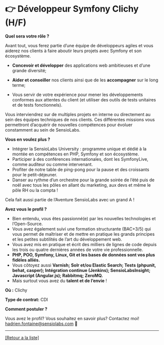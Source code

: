 # 👉 Développeur Symfony Clichy (H/F)


**Quel sera votre rôle ?** 

Avant tout, vous ferez partie d’une équipe de développeurs agiles et vous aiderez nos clients à faire aboutir leurs projets avec Symfony et son écosystème.

* **Concevoir et développer** des applications web ambitieuses et d’une grande diversité;

* **Aider et conseiller** nos clients ainsi que de les **accompagner** sur le long terme;

* Vous servir de votre expérience pour mener les développements conformes aux attentes du client (et utiliser des outils de tests unitaires et de tests fonctionnels).

Vous interviendrez sur de multiples projets en interne ou directement au sein des équipes techniques de nos clients.
Ces différentes missions vous permettront d’acquérir de nouvelles compétences pour évoluer constamment au sein de SensioLabs.

**Vous en voulez plus ?**

* Intégrer la SensioLabs University : programme unique et dédié à la montée en compétences en PHP, Symfony et son écosystème.
* Participer à des conférences internationales, dont les SymfonyLive, comme auditeur ou comme intervenant.
* Profiter de notre table de ping-pong pour la pause et des croissants pour le petit-déjeuner.
* Danser au rythme d’un orchestre pour la grande soirée de l’été puis de noël avec tous les pôles en allant du marketing, aux devs et même le pôle RH ou la compta !

Cela fait aussi partie de l’Aventure SensioLabs avec un grand A !

**Avez vous le profil ?**

* Bien entendu, vous êtes passionné(e) par les nouvelles technologies et l’Open-Source.
* Vous avez également suivi une formation structurante (BAC+3/5) qui vous permet de maîtriser et de mettre en pratique les grands principes et les petites subtilités de l’art du développement web.
* Vous avez mis en pratique et écrit des milliers de lignes de code depuis les trois ou quatre dernières années de votre vie professionnelle.
* **PHP, POO, Symfony, Linux, Git et les bases de données sont vos plus fidèles alliés.**
* Vous côtoyez aussi **Varnish; Solr et/ou Elastic Search; Tests (phpunit, behat, casper); Intégration continue (Jenkins); SensioLabsInsight; Javascript (Angular.js); Rabbitmq; ZeroMQ.**
* Mais surtout vous avez du **talent et de l’envie** !


**Où :** Clichy

**Type de contrat:** CDI


**Comment postuler ?**

Vous avez le profil? Vous souhaitez en savoir plus? Contactez moi! hadrien.fontaine@sensiolabs.com 📧

----
<a href="https://github.com/jparisSensio/job-board-symfony/blob/master/README.md">[Retour a la liste]</a>
